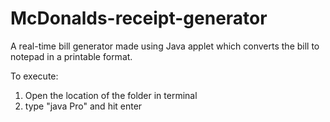 # McDonalds-receipt-generator
A real-time bill generator made using Java applet which converts the bill to notepad in a printable format.

To execute:
1. Open the location of the folder in terminal
2. type "java Pro" and hit enter
